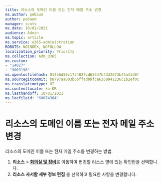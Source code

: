 ```yaml
---
title: 리소스의 도메인 이름 또는 전자 메일 주소 변경
ms.author: pebaum
author: pebaum
manager: scotv
ms.date: 10/01/2021
audience: Admin
ms.topic: article
ms.service: o365-administration
ROBOTS: NOINDEX, NOFOLLOW
localization_priority: Priority
ms.collection: Adm_O365
ms.custom:
- "14027"
- "9003196"
ms.openlocfilehash: 014e6d50c1734827cd65647b4332673b45a13d0f
ms.sourcegitcommit: b0797aa003b6bffad09fca6360941236c1b2ef0c
ms.translationtype: HT
ms.contentlocale: ko-KR
ms.lasthandoff: 10/01/2021
ms.locfileid: "60074384"
---
```

# <a name="change-the-domain-name-or-email-address-of-a-resource"></a>리소스의 도메인 이름 또는 전자 메일 주소 변경

리소스의 도메인 이름 또는 전자 메일 주소를 변경하는 방법:

1. **리소스** > [**회의실 및 장비**](https://admin.microsoft.com/#/ResourceMailbox)로 이동하여 변경할 리소스 옆에 있는 확인란을 선택합니다.
1. **리소스 사서함 세부 정보 편집** 을 선택하고 필요한 사항을 변경합니다.
